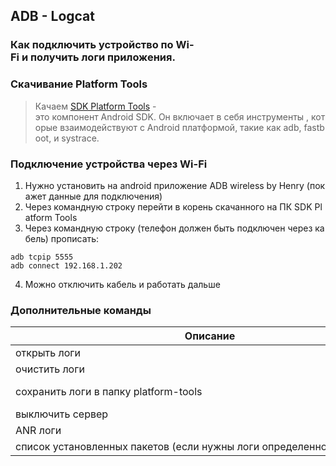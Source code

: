 ## ADB - Logcat

### Как подключить устройство по Wi-Fi и получить логи приложения.

### Скачивание Platform Tools

>Качаем [SDK Platform Tools](https://developer.android.com/studio/releases/platform-tools) - это компонент Android SDK. Он включает в себя инструменты , которые взаимодействуют с Android платформой, такие как adb, fastboot, и systrace.
 
### Подключение устройства через Wi-Fi  

1. Нужно установить на android приложение ADB wireless by Henry (покажет данные для подключения)
2. Через командную строку перейти в корень скачанного на ПК SDK Platform Tools
3. Через командную строку (телефон должен быть подключен через кабель) прописать:

```
adb tcpip 5555 
adb connect 192.168.1.202
```

4. Можно отключить кабель и работать дальше 

### Дополнительные команды

| Описание                                                                | Команда                         | Примечание |
| ----------------------------------------------------------------------- | ------------------------------- | ---------- |
| открыть логи                                                            | adb logcat                      |            |
| очистить логи                                                           | adb logcat -c                   |            |
| сохранить логи в папку platform-tools                                   | adb logcat -d -v time >.123.txt |            |
| выключить сервер                                                        | adb kill-server                 |            |
| ANR логи                                                                | adb pull /data/anr/traces.txt   |            |
| список установленных пакетов (если нужны логи определенного приложения) | adb shell pm list packages      |            |
